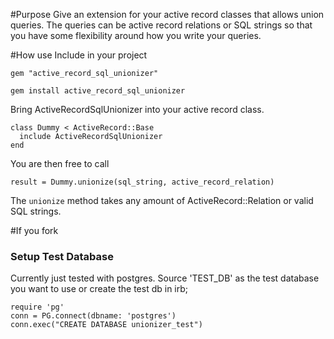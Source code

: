 #Purpose
Give an extension for your active record classes that allows union queries. The queries can be active record relations
 or SQL strings so that you have some flexibility around how you write your queries. 
 
#How use
Include in your project

```apple js
gem "active_record_sql_unionizer"
```

```apple js
gem install active_record_sql_unionizer
```

Bring ActiveRecordSqlUnionizer into your active record class.

```apple js
class Dummy < ActiveRecord::Base
  include ActiveRecordSqlUnionizer
end
```

You are then free to call
```apple js
result = Dummy.unionize(sql_string, active_record_relation)
``` 

The `unionize` method takes any amount of ActiveRecord::Relation or valid SQL strings. 

#If you fork

### Setup Test Database
Currently just tested with postgres. Source 'TEST_DB' as the test database you want to use or create the test db in irb;
```apple js
require 'pg'
conn = PG.connect(dbname: 'postgres')
conn.exec("CREATE DATABASE unionizer_test")
```
